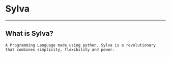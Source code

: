 # Sylva
------------------------------------------------------------------------------
## What is Sylva?
``` A Programming Language made using python. Sylva is a revolutionary that combines simplicity, flexibility and power. ```
